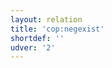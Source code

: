 ```yaml
---
layout: relation
title: 'cop:negexist'
shortdef: ''
udver: '2'
---
```

<!-- Interlanguage links updated Út zář 29 18:41:16 CEST 2020 -->
